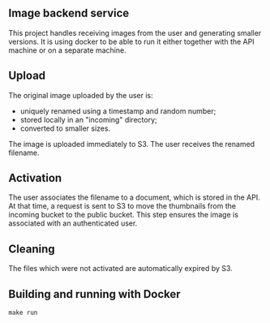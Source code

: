 Image backend service
---------------------

This project handles receiving images from the user and generating smaller
versions. It is using docker to be able to run it either together with the
API machine or on a separate machine.


Upload
--------

The original image uploaded by the user is:
- uniquely renamed using a timestamp and random number;
- stored locally in an "incoming" directory;
- converted to smaller sizes.

The image is uploaded immediately to S3.
The user receives the renamed filename.



Activation
----------

The user associates the filename to a document, which is stored in the API.
At that time, a request is sent to S3 to move the thumbnails from the incoming bucket to the public bucket.
This step ensures the image is associated with an authenticated user.


Cleaning
--------

The files which were not activated are automatically expired by S3.


Building and running with Docker
-------------------------------

`make run`
